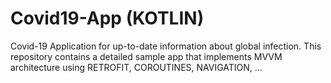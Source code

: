 # Covid19-App (KOTLIN)
Covid-19 Application for up-to-date information about global infection.
This repository contains a detailed sample app that implements MVVM architecture using RETROFIT, COROUTINES, NAVIGATION, ...
